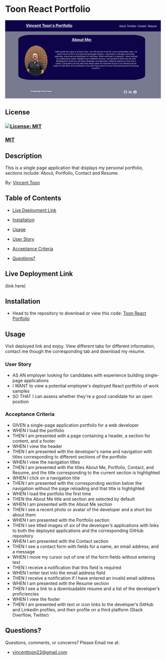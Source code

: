 # Toon React Portfolio

![Homesceen Image](/src/assets/images/homescreen.jpg)

## License
### [![License: MIT](https://img.shields.io/badge/License-MIT-yellow.svg)](https://opensource.org/licenses/MIT)
### [MIT](https://opensource.org/licenses/MIT)

## Description

This is a single page application that displays my personal portfolio, sections include: About, Portfolio, Contact and Resume.

By: [Vincent Toon](https://github.com/Vincenttoon)

## Table of Contents

* [Live Deployment Link](#live-deployment-link)

* [Installation](#installation)

* [Usage](#usage)  

* [User Story](#user-story)

* [Acceptance Criteria](#acceptance-criteria)

* [Questions?](#questions)

## Live Deployment Link

(link here)

## Installation

* Head to the repository to download or view this code: [Toon React Portfolio](https://github.com/Vincenttoon/Toon-React-Portfolio)


## Usage

Visit deployed link and enjoy. View different tabs for different information, contact me though the corresponding tab and download my resume.

### User Story
- AS AN employer looking for candidates with experience building single-page applications
- I WANT to view a potential employee's deployed React portfolio of work samples
- SO THAT I can assess whether they're a good candidate for an open position

### Acceptance Criteria
- GIVEN a single-page application portfolio for a web developer
- WHEN I load the portfolio
- THEN I am presented with a page containing a header, a section for content, and a footer
- WHEN I view the header
- THEN I am presented with the developer's name and navigation with titles corresponding to different sections of the portfolio
- WHEN I view the navigation titles
- THEN I am presented with the titles About Me, Portfolio, Contact, and Resume, and the title corresponding to the current section is highlighted
- WHEN I click on a navigation title
- THEN I am presented with the corresponding section below the navigation without the page reloading and that title is highlighted
- WHEN I load the portfolio the first time
- THEN the About Me title and section are selected by default
- WHEN I am presented with the About Me section
- THEN I see a recent photo or avatar of the developer and a short bio about them
- WHEN I am presented with the Portfolio section
- THEN I see titled images of six of the developer’s applications with links to both the deployed applications and the corresponding GitHub repository
- WHEN I am presented with the Contact section
- THEN I see a contact form with fields for a name, an email address, and a message
- WHEN I move my cursor out of one of the form fields without entering text
- THEN I receive a notification that this field is required
- WHEN I enter text into the email address field
- THEN I receive a notification if I have entered an invalid email address
- WHEN I am presented with the Resume section
- THEN I see a link to a downloadable resume and a list of the developer’s proficiencies
- WHEN I view the footer
- THEN I am presented with text or icon links to the developer’s GitHub and LinkedIn profiles, and their profile on a third platform (Stack Overflow, Twitter)

## Questions?

Questions, comments, or concerns? Please Email me at:
* vincenttoon22@gmail.com
